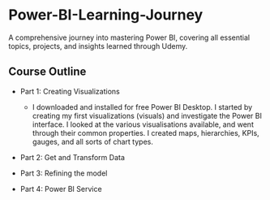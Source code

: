 # Power-BI-Learning-Journey
A comprehensive journey into mastering Power BI, covering all essential topics, projects, and insights learned through Udemy.

## Course Outline
- Part 1: Creating Visualizations
  
   - I downloaded and installed for free Power BI Desktop. I started by creating my first visualizations (visuals) and investigate the Power BI interface. I looked at the various 
   visualisations available, and went through their common properties. I created maps, hierarchies, KPIs, gauges, and all sorts of chart types.

- Part 2: Get and Transform Data
- Part 3: Refining the model
- Part 4: Power BI Service
